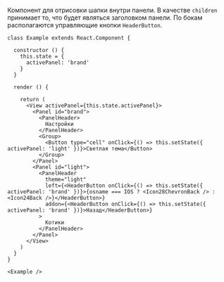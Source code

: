 Компонент для отрисовки шапки внутри панели. В качестве `children` принимает то, что будет являться заголовком панели.
По бокам располагаются управляющие кнопки `HeaderButton`.

```
class Example extends React.Component {

  constructor () {
    this.state = {
      activePanel: 'brand'
    }
  }

  render () {

    return (
      <View activePanel={this.state.activePanel}>
        <Panel id="brand">
          <PanelHeader>
            Настройки
          </PanelHeader>
          <Group>
            <Button type="cell" onClick={() => this.setState({ activePanel: 'light' })}>Светлая тема</Button>
          </Group>
        </Panel>
        <Panel id="light">
          <PanelHeader
            theme="light"
            left={<HeaderButton onClick={() => this.setState({ activePanel: 'brand' })}>{osname === IOS ? <Icon28ChevronBack /> : <Icon24Back />}</HeaderButton>}
            addon={<HeaderButton onClick={() => this.setState({ activePanel: 'brand' })}>Назад</HeaderButton>}
          >
            Котики
          </PanelHeader>
        </Panel>
      </View>
    )
  }
}

<Example />
```
